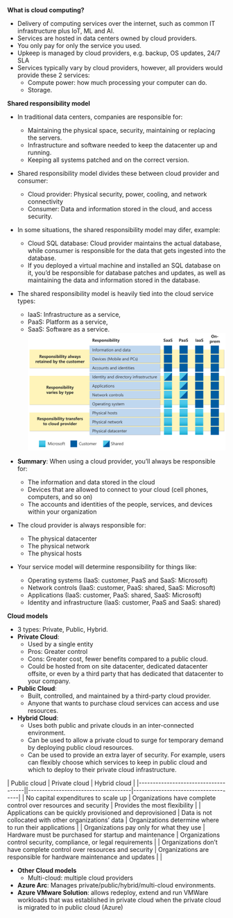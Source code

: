 **What is cloud computing?**
- Delivery of computing services over the internet, such as common IT infrastructure plus IoT, ML and AI.
- Services are hosted in data centers owned by cloud providers.
- You only pay for only the service you used.
- Upkeep is managed by cloud providers, e.g. backup, OS updates, 24/7 SLA
- Services typically vary by cloud providers, however, all providers would provide these 2 services:
    - Compute power: how much processing your computer can do.
    - Storage.

**Shared responsibility model**
* In traditional data centers, companies are responsible for: 
    - Maintaining the physical space, security, maintaining or replacing the servers. 
    - Infrastructure and software needed to keep the datacenter up and running. 
    - Keeping all systems patched and on the correct version.
* Shared responsibility model divides these between cloud provider and consumer:
    - Cloud provider: Physical security, power, cooling, and network connectivity
    - Consumer: Data and information stored in the cloud, and access security.
* In some situations, the shared responsibility model may difer, example:
    - Cloud SQL database: Cloud provider maintains the actual database, while consumer is responsible for the data that gets ingested into the database.
    - If you deployed a virtual machine and installed an SQL database on it, you’d be responsible for database patches and updates, as well as maintaining the data and information stored in the database.
* The shared responsibility model is heavily tied into the cloud service types: 
    - IaaS: Infrastructure as a service, 
    - PaaS: Platform as a service, 
    - SaaS: Software as a service.
![shared responsibilities of IaaS, PaaS, SaaS](https://raw.githubusercontent.com/viviensiu/Azure/main/images/shared-responsibility.svg) 
* **Summary**: When using a cloud provider, you’ll always be responsible for:
    - The information and data stored in the cloud
    - Devices that are allowed to connect to your cloud (cell phones, computers, and so on)
    - The accounts and identities of the people, services, and devices within your organization

* The cloud provider is always responsible for:
    - The physical datacenter
    - The physical network
    - The physical hosts
* Your service model will determine responsibility for things like:
    - Operating systems (IaaS: customer, PaaS and SaaS: Microsoft)
    - Network controls (IaaS: customer, PaaS: shared, SaaS: Microsoft)
    - Applications (IaaS: customer, PaaS: shared, SaaS: Microsoft)
    - Identity and infrastructure (IaaS: customer, PaaS and SaaS: shared)

**Cloud models**
* 3 types: Private, Public, Hybrid.
* **Private Cloud**:
    - Used by a single entity
    - Pros: Greater control
    - Cons: Greater cost, fewer benefits compared to a public cloud.
    - Could be hosted from on site datacenter, dedicated datacenter offsite, or even by a third party that has dedicated that datacenter to your company.
* **Public Cloud**:
    - Built, controlled, and maintained by a third-party cloud provider.
    - Anyone that wants to purchase cloud services can access and use resources.
* **Hybrid Cloud**:
    - Uses both public and private clouds in an inter-connected environment. 
    - Can be used to allow a private cloud to surge for temporary demand by deploying public cloud resources. 
    - Can be used to provide an extra layer of security. For example, users can flexibly choose which services to keep in public cloud and which to deploy to their private cloud infrastructure.
    
| Public cloud | Private cloud | Hybrid cloud |
|-------------------------------------||-------------------------------------|-------------------------------------|
| No capital expenditures to scale up | Organizations have complete control over resources and security | Provides the most flexibility |
| Applications can be quickly provisioned and deprovisioned | Data is not collocated with other organizations’ data | Organizations determine where to run their applications |
| Organizations pay only for what they use | Hardware must be purchased for startup and maintenance | Organizations control security, compliance, or legal requirements |
| Organizations don’t have complete control over resources and security | Organizations are responsible for hardware maintenance and updates | |
* **Other Cloud models**
    - Multi-cloud: multiple cloud providers
* **Azure Arc**: Manages private/public/hybrid/multi-cloud environments.
* **Azure VMware Solution**: allows redeploy, extend and run VMWare workloads that was established in private cloud when the private cloud is migrated to in public cloud (Azure)